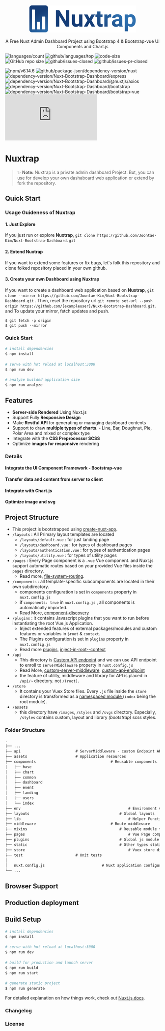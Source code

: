 <p align="center">
  <a href="https://nuxt-bootstrap-dashboard.herokuapp.com/" rel="nofollow">
    <img src="assets/images/nuxtstrap-logo.png" alt="https://nuxt-bootstrap-dashboard.herokuapp.com/" data-canonical-src="assets/images/nuxtstrap-logo.png" style="max-width: 80%;"><br>
  </a>
  <br>
  A Free Nuxt Admin Dashboard Project using Bootstrap 4 & Bootstrap-vue UI Components and Chart.js
</p>


  ![languages/count](https://img.shields.io/github/languages/count/Joontae-Kim/Nuxt-Bootstrap-Dashboard) ![github/languages/top](https://img.shields.io/github/languages/top/Joontae-Kim/Nuxt-Bootstrap-Dashboard) ![code-size](https://img.shields.io/github/languages/code-size/Joontae-Kim/Nuxt-Bootstrap-Dashboard) ![GitHub repo size](https://img.shields.io/github/repo-size/Joontae-Kim/Nuxt-Bootstrap-Dashboard) ![github/issues-closed](https://img.shields.io/github/issues-closed/Joontae-Kim/Nuxt-Bootstrap-Dashboard) ![github/issues-pr-closed](https://img.shields.io/github/issues-pr-closed/Joontae-Kim/Nuxt-Bootstrap-Dashboard)


  ![npm/v6.14.6](https://img.shields.io/badge/npm-v6.14.6-orange) ![github/package-json/dependency-version/nuxt](https://img.shields.io/github/package-json/dependency-version/Joontae-Kim/Nuxt-Bootstrap-Dashboard/nuxt) ![dependency-version/Nuxt-Bootstrap-Dashboard/express](https://img.shields.io/github/package-json/dependency-version/Joontae-Kim/Nuxt-Bootstrap-Dashboard/express) ![dependency-version/Nuxt-Bootstrap-Dashboard/@nuxtjs/axios](https://img.shields.io/github/package-json/dependency-version/Joontae-Kim/Nuxt-Bootstrap-Dashboard/@nuxtjs/axios) ![dependency-version/Nuxt-Bootstrap-Dashboard/bootstrap](https://img.shields.io/github/package-json/dependency-version/Joontae-Kim/Nuxt-Bootstrap-Dashboard/bootstrap) ![dependency-version/Nuxt-Bootstrap-Dashboard/bootstrap-vue](https://img.shields.io/github/package-json/dependency-version/Joontae-Kim/Nuxt-Bootstrap-Dashboard/bootstrap-vue) ![dependency-version/Nuxt-Bootstrap-Dashboard/chart.js](https://img.shields.io/github/package-json/dependency-version/Joontae-Kim/Nuxt-Bootstrap-Dashboard/chart.js)


# Nuxtrap

> ✨ **Note:**  Nuxtrap is a private admin dashboard Project. But, you can use for develop your own dashaboard web application or extend by fork the repository.



## Quick Start

### Usage Guideness of Nuxtrap
#### 1. Just Explore
If you just run or explore **Nuxtrap**, `git clone https://github.com/Joontae-Kim/Nuxt-Bootstrap-Dashboard.git`

#### 2. Extend Nuxtrap
If you want to extend some features or fix bugs, let's folk this repository and clone folked repository placed in your own github.

#### 3. Create your own Dashboard using Nuxtrap
If you want to create a dashboard web application based on **Nuxtrap**, `git clone --mirror https://github.com/Joontae-Kim/Nuxt-Bootstrap-Dashboard.git` . Then, reset the repository url `git remote set-url --push origin https://github.com/[exampleuser]/Nuxt-Bootstrap-Dashboard.git`. and To update your mirror, fetch updates and push.

```shell
$ git fetch -p origin
$ git push --mirror
```



### Quick Start 

```bash
# install dependencies
$ npm install

# serve with hot reload at localhost:3000
$ npm run dev

# analyze builded application size
$ npm run analyze
```



## Features

- **Server-side Rendered** Using Nuxt.js
- Support Fully **Responsive Design**
- Make **Restful API** for generating or managing dashboard contents
- Support to draw **multiple types of charts**. - Line, Bar, Doughnut, Pie, Polar Area and mixed or complex type
- Integrate with the **CSS Preprocessor SCSS**
- Optimize **images for responsive** rendering



### Details

#### Integrate the UI Component Framework - Bootstrap-vue

#### Transfer data and content from server to client

#### Integrate with Chart.js

#### Optimize image and svg






## Project Structure

- This project is bootstrapped using [create-nuxt-app](https://nuxtjs.org/docs/get-started/installation#using-create-nuxt-app).
-  `/layouts` : All Primary layout templates are located
     - `/layouts/default.vue` : for just landing page
     - `/layouts/dashboard.vue` : for types of dashboard pages
     - `/layouts/authentication.vue` : for types of authentication pages
     - `/layouts/utility.vue` : for types of utility pages
- `/pages` : Every Page component is a `.vue` Vue component. and Nuxt.js support automatic routes based on your provided Vue files inside the `pages` directory.
  - Read more, [file-system-routing](https://nuxtjs.org/docs/features/file-system-routing/).
- `/components` : all template-specific subcomponents are located in their own subdirectory.
    - components configuration is set in `components` property in `nuxt.config.js`
    - if `components: true` in `nuxt.config.js` ,  all components is automatically imported.
    - Read More, [component-discovery](https://nuxtjs.org/docs/features/component-discovery)
- `/plugins` : it contains Javascript plugins that you want to run before instantiating the root Vue.js Application.
    - Inject extended features of external packages/modules and custom features or variables in `$root` & `context`.
    - The Plugins configuration is set in `plugins` property in `nuxt.config.js`
    - Read more [plugins](https://nuxtjs.org/docs/directory-structure/plugins/), [inject-in-root--context](https://nuxtjs.org/docs/directory-structure/plugins/#inject-in-root--context)
- `/api`
    - This directory is [Custom API endpoint](https://nuxtjs.org/docs/configuration-glossary/configuration-servermiddleware#custom-api-endpoint) and we can use API endpoint to enroll to `serverMiddleware` property in `nuxt.config.js`
    - Read More, [custom-server-middleware](https://nuxtjs.org/docs/configuration-glossary/configuration-servermiddleware#custom-server-middleware), [custom-api-endpoint](https://nuxtjs.org/docs/configuration-glossary/configuration-servermiddleware#custom-api-endpoint)
    - the feature of utility, middleware and library for API is placed in `/api/~` directory. not `/(root)`.
- `/store`
    - It contains your Vuex Store files. Every `.js` file inside the `store` directory is transformed as a [namespaced module ](http://vuex.vuejs.org/en/modules.html) (`index` being the root module).
- `/assets`
    - this directory have `/images`, `/styles` and `/svgs` directory. Especially, `/styles` contains custom, layout and library *(bootstrap)* scss styles.



### Folder Structure

```markdown
.
├── ...
├── api                       	# ServerMiddleware - custom Endpoint API
├── assets                      # Application resources
├── components									# Reusable components
│   ├── base
│   ├── chart
│   ├── common
│   ├── dashboard
│   ├── event
│   ├── landing
│   ├── users
│   └── index
├── env													# Environment vairables
├── layouts											# Global layouts
├── lib													# Helper Functions 
├── middleware									# Route middleware
├── mixins											# Reusable module for common js feature
├── pages												# Vue Page components template
├── plugins											# Global js module that injected to root Vue.js Application
├── static											# Other types static resources
├── store												# Vuex store directory
├── test                        # Unit tests
│
│   nuxt.config.js							# Nuxt application configuration
└── ...
```





## Browser Support



## Production deployment



## Build Setup

```bash
# install dependencies
$ npm install

# serve with hot reload at localhost:3000
$ npm run dev

# build for production and launch server
$ npm run build
$ npm run start

# generate static project
$ npm run generate
```

For detailed explanation on how things work, check out [Nuxt.js docs](https://nuxtjs.org).



### Changelog



### License
